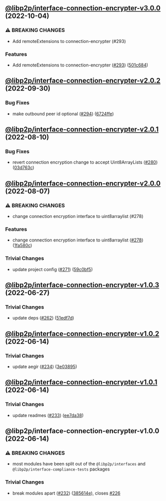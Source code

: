 ## [@libp2p/interface-connection-encrypter-v3.0.0](https://github.com/libp2p/js-libp2p-interfaces/compare/@libp2p/interface-connection-encrypter-v2.0.2...@libp2p/interface-connection-encrypter-v3.0.0) (2022-10-04)


### ⚠ BREAKING CHANGES

* Add remoteExtensions to connection-encrypter (#293)

### Features

* Add remoteExtensions to connection-encrypter ([#293](https://github.com/libp2p/js-libp2p-interfaces/issues/293)) ([501c684](https://github.com/libp2p/js-libp2p-interfaces/commit/501c684d792cd910de7cb9bfbda349db257ee2ca))

## [@libp2p/interface-connection-encrypter-v2.0.2](https://github.com/libp2p/js-libp2p-interfaces/compare/@libp2p/interface-connection-encrypter-v2.0.1...@libp2p/interface-connection-encrypter-v2.0.2) (2022-09-30)


### Bug Fixes

* make outbound peer id optional ([#294](https://github.com/libp2p/js-libp2p-interfaces/issues/294)) ([6724ffe](https://github.com/libp2p/js-libp2p-interfaces/commit/6724ffef0d170dba2d4c9973b46334fc421f8ea8))

## [@libp2p/interface-connection-encrypter-v2.0.1](https://github.com/libp2p/js-libp2p-interfaces/compare/@libp2p/interface-connection-encrypter-v2.0.0...@libp2p/interface-connection-encrypter-v2.0.1) (2022-08-10)


### Bug Fixes

* revert connection encryption change to accept Uint8ArrayLists ([#280](https://github.com/libp2p/js-libp2p-interfaces/issues/280)) ([03d763c](https://github.com/libp2p/js-libp2p-interfaces/commit/03d763c1a6b168bba001783a1fb59af3f7d4e205))

## [@libp2p/interface-connection-encrypter-v2.0.0](https://github.com/libp2p/js-libp2p-interfaces/compare/@libp2p/interface-connection-encrypter-v1.0.3...@libp2p/interface-connection-encrypter-v2.0.0) (2022-08-07)


### ⚠ BREAKING CHANGES

* change connection encryption interface to uint8arraylist (#278)

### Features

* change connection encryption interface to uint8arraylist ([#278](https://github.com/libp2p/js-libp2p-interfaces/issues/278)) ([1fa580c](https://github.com/libp2p/js-libp2p-interfaces/commit/1fa580c5a45325dc9384738e9a78a238eabb81c3))


### Trivial Changes

* update project config ([#271](https://github.com/libp2p/js-libp2p-interfaces/issues/271)) ([59c0bf5](https://github.com/libp2p/js-libp2p-interfaces/commit/59c0bf5e0b05496fca2e4902632b61bb41fad9e9))

## [@libp2p/interface-connection-encrypter-v1.0.3](https://github.com/libp2p/js-libp2p-interfaces/compare/@libp2p/interface-connection-encrypter-v1.0.2...@libp2p/interface-connection-encrypter-v1.0.3) (2022-06-27)


### Trivial Changes

* update deps ([#262](https://github.com/libp2p/js-libp2p-interfaces/issues/262)) ([51edf7d](https://github.com/libp2p/js-libp2p-interfaces/commit/51edf7d9b3765a6f75c915b1483ea345d0133a41))

## [@libp2p/interface-connection-encrypter-v1.0.2](https://github.com/libp2p/js-libp2p-interfaces/compare/@libp2p/interface-connection-encrypter-v1.0.1...@libp2p/interface-connection-encrypter-v1.0.2) (2022-06-14)


### Trivial Changes

* update aegir ([#234](https://github.com/libp2p/js-libp2p-interfaces/issues/234)) ([3e03895](https://github.com/libp2p/js-libp2p-interfaces/commit/3e038959ecab6cfa3585df9ee179c0af7a61eda5))

## [@libp2p/interface-connection-encrypter-v1.0.1](https://github.com/libp2p/js-libp2p-interfaces/compare/@libp2p/interface-connection-encrypter-v1.0.0...@libp2p/interface-connection-encrypter-v1.0.1) (2022-06-14)


### Trivial Changes

* update readmes ([#233](https://github.com/libp2p/js-libp2p-interfaces/issues/233)) ([ee7da38](https://github.com/libp2p/js-libp2p-interfaces/commit/ee7da38dccc08160d26c8436df8739ce7e0b340e))

## @libp2p/interface-connection-encrypter-v1.0.0 (2022-06-14)


### ⚠ BREAKING CHANGES

* most modules have been split out of the `@libp2p/interfaces` and `@libp2p/interface-compliance-tests` packages

### Trivial Changes

* break modules apart ([#232](https://github.com/libp2p/js-libp2p-interfaces/issues/232)) ([385614e](https://github.com/libp2p/js-libp2p-interfaces/commit/385614e772329052ab17415c8bd421f65b01a61b)), closes [#226](https://github.com/libp2p/js-libp2p-interfaces/issues/226)
